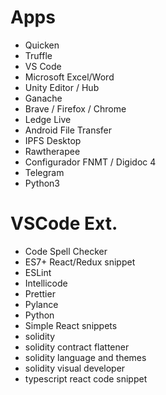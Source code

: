 # Apps
- Quicken
- Truffle
- VS Code
- Microsoft Excel/Word
- Unity Editor / Hub
- Ganache
- Brave / Firefox / Chrome
- Ledge Live
- Android File Transfer
- IPFS Desktop
- Rawtherapee
- Configurador FNMT / Digidoc 4
- Telegram
- Python3

# VSCode Ext.
- Code Spell Checker
- ES7+ React/Redux snippet
- ESLint
- Intellicode
- Prettier
- Pylance
- Python
- Simple React snippets
- solidity
- solidity contract flattener
- solidity language and themes
- solidity visual developer
- typescript react code snippet
